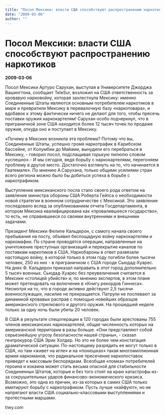 ```yaml
---
title: "Посол Мексики: власти США способствуют распространению наркотиков"
date: "2009-03-06"
author: ""
---
```


# Посол Мексики: власти США способствуют распространению наркотиков

**2009-03-06** 

Посол Мексики Артуро Сарухан, выступая в Университете Джорджа Вашингтона, сообщает TeleSur, возложил на США ответственность за кровавую нарковойну, которая захлестнула Мексику: именно Соединенные Штаты являются основным потребителем наркотиков в мире и превратили Мексику в перевалочную базу «наркотовара», и вдобавок к этому фактически ничего не делают для того, чтобы пресечь поставки оружия наркокартелям! Сарухан особо подчеркнул, что в приграничной зоне США находится более 12 тысяч точек по продаже оружия, откуда оно и поступает в Мексику.

«Почему в Мексике возникла эта проблема? Потому что вы, Соединенные Штаты, успешно громя наркотрафик в Карибском бассейне, от Колумбии до Майами, вынудили его перебраться в Мексику, - говорил посол, подслащивая горькую пилюлю словом «успешно».- И мы сегодня, ведя борьбу с наркокартелями, перегоняем проблему в другое место. Достаточно взглянуть на то, что начинается в Гватемале». По мнению А.Сарухана, только общими усилиями стран всего региона можно было бы добиться успеха в борьбе с наркотрафиком.

Выступление мексиканского посла стало своего рода ответом на заявление министра обороны США Роберта Гейтса о необходимости новой стратегии в военном сотрудничестве с Мексикой. Это заявление последовало вслед за опубликованием отчета Госдепартамента, в котором Мексика квалифицирована как «провалившееся государство», то есть, не справившееся со своими внутренними и внешними задачами.

Президент Мексики Фелипе Кальдерон, с самого начала своего пребывания на посту, объявил беспощадную войну наркокартелям и наркомафии. По стране проводятся операции, направленные на уничтожение преступных организаций и перекрытие каналов по поставкам наркотиков в США. Наркобароны в ответ развязали настоящую войну, в которой только в этом году погибли более тысячи человек, 250 из них - в приграничном с США городе Сьюдад-Хуарес. На днях Ф. Кальдерон приказал направить в этот город дополнительно 5 тысяч военных. Сьюдад-Хуарес без преувеличения считается в Мексике «столицей убийств» и, по мнению экспертов, в этом плане может претендовать на включение в «Книгу рекордов Гиннеса». Несмотря на то, что в городе активно действуют 2,5 тысячи военнослужащих, насилие не прекращается. Патрули не поспевают за динамикой кровавых расправ с помощью новейших образцов американского стрелкового и другого оружия. На прошедшей неделе только за одну ночь были убиты 20 человек.

В США в результате спецоперации в 120 городах были арестованы 755 членов мексиканских наркокартелей, общая численность которых на американской территории в разы больше. «Они представляют собой серьезнейшую угрозу безопасности нашей страны», - сказал генпрокурор США Эрик Холдер. Но это не более чем констатация драматической ситуации. По-настоящему разрядить ее могут только в США, но там «живет на игле» и на «понюшках» такая многомиллионная армия наркоманов, что радикальное пресечение наркопоставок приведет к массовым беспорядкам. Всеобщая «ломка» потребителей героина и кокаина может стать весьма опасной для стабильности Соединенных Штатов, которые и без того стоят на краю катастрофы из-за сокрушительных ударов финансово-экономического кризиса. Возможно, это одна из причин, из-за которых в самих США только имитируют борьбу с наркотрафиком. Пусть лучше «кайфуют», но не напрягают власти США социально-классовыми выступлениями и протестными маршами.

tiwy.com